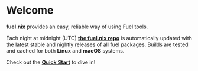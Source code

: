 # Welcome

**fuel.nix** provides an easy, reliable way of using Fuel tools.

Each night at midnight (UTC) [**the fuel.nix repo**](https://github.com/FuelLabs/fuel.nix) is automatically
updated with the latest stable and nightly releases of all fuel packages. Builds
are tested and cached for both **Linux** and **macOS** systems.

Check out the [**Quick Start**](./quick-start.html) to dive in!

[Nix]: https://nixos.org/
[fuel.nix]: https://github.com/fuellabs/fuel.nix
